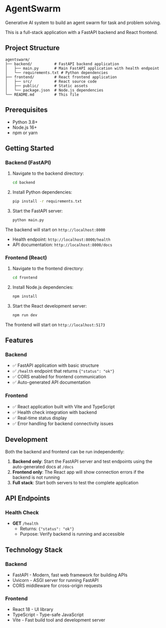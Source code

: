 # AgentSwarm

Generative AI system to build an agent swarm for task and problem solving.

This is a full-stack application with a FastAPI backend and React frontend.

## Project Structure

```
agentswarm/
├── backend/          # FastAPI backend application
│   ├── main.py       # Main FastAPI application with health endpoint
│   └── requirements.txt # Python dependencies
├── frontend/         # React frontend application
│   ├── src/          # React source code
│   ├── public/       # Static assets
│   └── package.json  # Node.js dependencies
└── README.md         # This file
```

## Prerequisites

- Python 3.8+
- Node.js 16+
- npm or yarn

## Getting Started

### Backend (FastAPI)

1. Navigate to the backend directory:
   ```bash
   cd backend
   ```

2. Install Python dependencies:
   ```bash
   pip install -r requirements.txt
   ```

3. Start the FastAPI server:
   ```bash
   python main.py
   ```

The backend will start on `http://localhost:8000`

- Health endpoint: `http://localhost:8000/health`
- API documentation: `http://localhost:8000/docs`

### Frontend (React)

1. Navigate to the frontend directory:
   ```bash
   cd frontend
   ```

2. Install Node.js dependencies:
   ```bash
   npm install
   ```

3. Start the React development server:
   ```bash
   npm run dev
   ```

The frontend will start on `http://localhost:5173`

## Features

### Backend
- ✅ FastAPI application with basic structure
- ✅ `/health` endpoint that returns `{"status": "ok"}`
- ✅ CORS enabled for frontend communication
- ✅ Auto-generated API documentation

### Frontend
- ✅ React application built with Vite and TypeScript
- ✅ Health check integration with backend
- ✅ Real-time status display
- ✅ Error handling for backend connectivity issues

## Development

Both the backend and frontend can be run independently:

1. **Backend only**: Start the FastAPI server and test endpoints using the auto-generated docs at `/docs`
2. **Frontend only**: The React app will show connection errors if the backend is not running
3. **Full stack**: Start both servers to test the complete application

## API Endpoints

### Health Check
- **GET** `/health`
  - Returns: `{"status": "ok"}`
  - Purpose: Verify backend is running and accessible

## Technology Stack

### Backend
- FastAPI - Modern, fast web framework for building APIs
- Uvicorn - ASGI server for running FastAPI
- CORS middleware for cross-origin requests

### Frontend
- React 18 - UI library
- TypeScript - Type-safe JavaScript
- Vite - Fast build tool and development server
